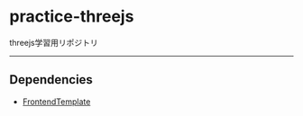 # practice-threejs

threejs学習用リポジトリ


---

## Dependencies

- [FrontendTemplate](https://github.com/8code/front-template)
